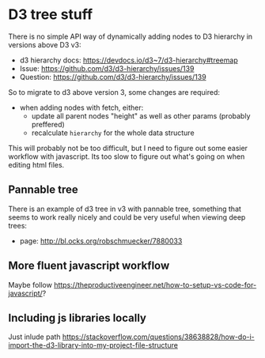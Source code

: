 # D3 tree stuff

There is no simple API way of dynamically adding nodes to D3 hierarchy in versions above D3 v3:

- d3 hierarchy docs: <https://devdocs.io/d3~7/d3-hierarchy#treemap>
- Issue: <https://github.com/d3/d3-hierarchy/issues/139>
- Question: <https://github.com/d3/d3-hierarchy/issues/139>

So to migrate to d3 above version 3, some changes are required:

- when adding nodes with fetch, either:
  - update all parent nodes "height" as well as other params (probably preffered)
  - recalculate `hierarchy` for the whole data structure

This will probably not be too difficult, but I need to figure out some easier workflow with javascript. Its too slow to figure out what's going on when editing html files.

## Pannable tree

There is an example of d3 tree in v3 with pannable tree, something that seems to work really nicely and could be very useful when viewing deep trees:

- page: <http://bl.ocks.org/robschmuecker/7880033>

## More fluent javascript workflow

Maybe follow <https://theproductiveengineer.net/how-to-setup-vs-code-for-javascript/>?

## Including js libraries locally

Just inlude path <https://stackoverflow.com/questions/38638828/how-do-i-import-the-d3-library-into-my-project-file-structure>

